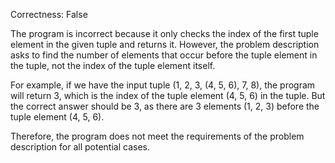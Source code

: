 Correctness: False

The program is incorrect because it only checks the index of the first tuple element in the given tuple and returns it. However, the problem description asks to find the number of elements that occur before the tuple element in the tuple, not the index of the tuple element itself. 

For example, if we have the input tuple (1, 2, 3, (4, 5, 6), 7, 8), the program will return 3, which is the index of the tuple element (4, 5, 6) in the tuple. But the correct answer should be 3, as there are 3 elements (1, 2, 3) before the tuple element (4, 5, 6). 

Therefore, the program does not meet the requirements of the problem description for all potential cases.